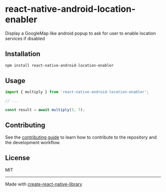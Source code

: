 # react-native-android-location-enabler

Display a GoogleMap like android popup to ask for user to enable location services if disabled

## Installation

```sh
npm install react-native-android-location-enabler
```

## Usage

```js
import { multiply } from 'react-native-android-location-enabler';

// ...

const result = await multiply(3, 7);
```

## Contributing

See the [contributing guide](CONTRIBUTING.md) to learn how to contribute to the repository and the development workflow.

## License

MIT

---

Made with [create-react-native-library](https://github.com/callstack/react-native-builder-bob)
